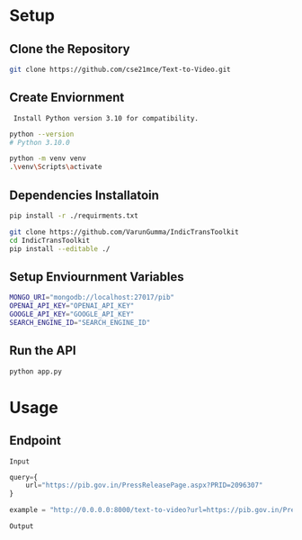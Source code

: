 # Setup

## Clone the Repository

```bash
git clone https://github.com/cse21mce/Text-to-Video.git
```

## Create Enviornment

` Install Python version 3.10 for compatibility.`

```bash
python --version
# Python 3.10.0

python -m venv venv
.\venv\Scripts\activate
```

## Dependencies Installatoin

```bash
pip install -r ./requirments.txt

git clone https://github.com/VarunGumma/IndicTransToolkit
cd IndicTransToolkit
pip install --editable ./
```

## Setup Enviournment Variables

```bash
MONGO_URI="mongodb://localhost:27017/pib"
OPENAI_API_KEY="OPENAI_API_KEY"
GOOGLE_API_KEY="GOOGLE_API_KEY"
SEARCH_ENGINE_ID="SEARCH_ENGINE_ID"
```

## Run the API

```bash
python app.py
```

# Usage

## Endpoint

`Input`

```js
query={
    url="https://pib.gov.in/PressReleasePage.aspx?PRID=2096307"
}

example = "http://0.0.0.0:8000/text-to-video?url=https://pib.gov.in/PressReleasePage.aspx?PRID=2096307"

```

`Output`

```json

```
